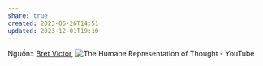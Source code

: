 ```yaml
---
share: true
created: 2023-05-26T14:51
updated: 2023-12-01T19:10
---
```

Nguồn:: [Bret Victor](../../%CE%9E%20Ngu%E1%BB%93n/M%C3%B4i%20tr%C6%B0%E1%BB%9Dng%20ngh%C4%A9,%20nh%E1%BA%ADn%20th%E1%BB%A9c%20t%C4%83ng%20c%C6%B0%E1%BB%9Dng/Bret%20Victor.md), ![The Humane Representation of Thought - YouTube](https://www.youtube.com/embed/agOdP2Bmieg)
